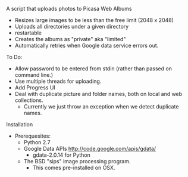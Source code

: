 A script that uploads photos to Picasa Web Albums

+ Resizes large images to be less than the free limit (2048 x 2048)
+ Uploads all directories under a given directory
+ restartable
+ Creates the albums as "private" aka "limited"
+ Automatically retries when Google data service errors out.

To Do:

+ Allow password to be entered from stdin (rather than passed on command line.)
+ Use multiple threads for uploading.
+ Add Progress UI
+ Deal with duplicate picture and folder names, both on local and web collections.
  + Currently we just throw an exception when we detect duplicate names.

Installation

+ Prerequesites:
  + Python 2.7
  + Google Data APIs http://code.google.com/apis/gdata/
    + gdata-2.0.14 for Python
  + The BSD "sips" image processing program.
     + This comes pre-installed on OSX.

